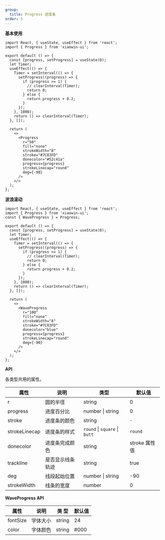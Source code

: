 ```yaml
---
group:
  title: Progress 进度条
order: 5
---
```


**基本使用**

```tsx
import React, { useState, useEffect } from 'react';
import { Progress } from 'xiaowin-ui';

export default () => {
  const [progress, setProgress] = useState(0);
  let Timer;
  useEffect(() => {
    Timer = setInterval(() => {
      setProgress((progress) => {
        if (progress >= 1) {
          // clearInterval(Timer);
          return 0;
        } else {
          return progress + 0.2;
        }
      });
    }, 1000);
    return () => clearInterval(Timer);
  }, []);

  return (
    <>
      <Progress
        r="50"
        fill="none"
        strokeWidth="8"
        stroke="#7C83FD"
        donecolor="#52c41a"
        progress={progress}
        strokeLinecap="round"
        deg={-90}
      />
    </>
  );
};
```

**波浪滚动**

```tsx
import React, { useState, useEffect } from 'react';
import { Progress } from 'xiaowin-ui';
const { WaveProgress } = Progress;

export default () => {
  const [progress, setProgress] = useState(0);
  let Timer;
  useEffect(() => {
    Timer = setInterval(() => {
      setProgress((progress) => {
        if (progress >= 1) {
          // clearInterval(Timer);
          return 0;
        } else {
          return progress + 0.2;
        }
      });
    }, 1000);
    return () => clearInterval(Timer);
  }, []);

  return (
    <>
      <WaveProgress
        r="100"
        fill="none"
        strokeWidth="8"
        stroke="#7C83FD"
        donecolor="blue"
        progress={progress}
        strokeLinecap="round"
        deg={-90}
      />
    </>
  );
};
```

**API**

各类型共用的属性。

| 属性          | 说明             | 类型                          | 默认值        |
| ------------- | ---------------- | ----------------------------- | ------------- |
| r             | 圆的半径         | string                        | 0             |
| progress      | 进度百分比       | number \| string              | 0             |
| stroke        | 进度条的颜色     | string                        | `-`           |
| strokeLinecap | 进度条的样式     | `round` \| `square` \| `butt` | `round`       |
| donecolor     | 进度条完成颜色   | string                        | stroke 属性值 |
| trackline     | 是否显示线条轨迹 | string                        | true          |
| deg           | 线段起始位置     | number \| string              | -90           |
| strokeWidth   | 线条的宽度       | number                        | 0             |

**WaveProgress API**

| 属性     | 说明     | 类 型  | 默认值 |
| -------- | -------- | ------ | ------ |
| fontSize | 字体大小 | string | 24     |
| color    | 字体颜色 | string | #000   |
